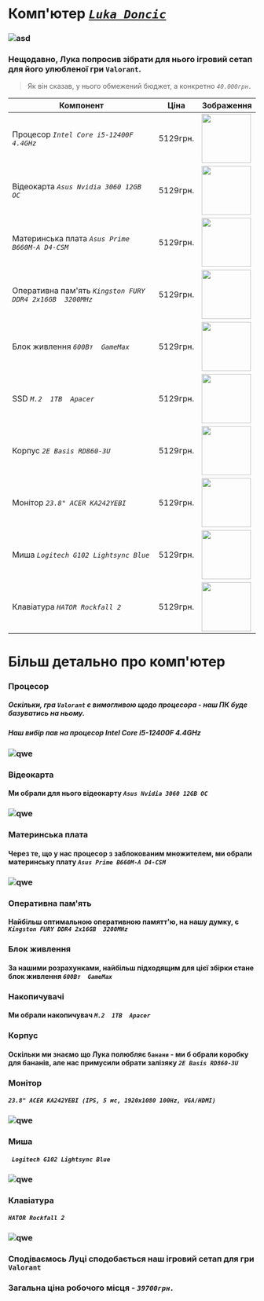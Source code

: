 #  Комп'ютер [_`Luka Doncic`_](https://www.instagram.com/lukadoncic/)
### ![asd](https://mavsshop.com/cdn/shop/collections/MIA_DAL_010121_James839_large.jpg?v=1734348916)

### Нещодавно, Лука попросив зібрати для нього ігровий сетап для його улюбленої гри `Valorant`.
> Як він сказав, у нього обмежений бюджет, а конкретно _`40.000грн.`_

|Компонент|Ціна|Зображення|
|---------|----|----------|
|Процесор _`Intel Core i5-12400F 4.4GHz`_| 5129грн.|<img width = "100" src = "https://artline.ua/storage/images/products/6953/gallery/89422/600_products_1668068286376556_0.webp"> |
|Відеокарта _`Asus Nvidia 3060 12GB OC`_| 5129грн.|<img width = "100" src = "https://artline.ua/storage/images/products/8099/gallery/100529/600_gallery_1663338139584304_0.webp"> |
|Материнська плата _`Asus Prime B660M-A D4-CSM`_| 5129грн.|<img width = "100" src = "https://artline.ua/storage/images/products/15614/gallery/186610/350_gallery_1695297825961486_0.webp"> |
|Оперативна пам'ять _`Kingston FURY DDR4 2x16GB  3200MHz`_| 5129грн.|<img width = "100" src = "https://img.telemart.ua/374725-526249-product_popup/kingston-ddr4-32gb-2x16gb-3200mhz-fury-beast-black-kf432c16bb1k232.jpg"> |
|Блок живлення _`600Вт  GameMax`_| 5129грн.|<img width = "100" src = "https://content1.rozetka.com.ua/goods/images/big/511003243.jpg"> |
|SSD _`M.2  1TB  Apacer`_| 5129грн.|<img width = "100" src = "https://content.rozetka.com.ua/goods/images/big/367875204.jpg"> |
|Корпус _`2E Basis RD860-3U`_| 5129грн.|<img width = "100" src = "https://2e.ua/wp-content/uploads/2025/01/645b4e66110de_2e-rd860-3u_1-600x349.jpg"> |
|Монітор _`23.8" ACER KA242YEBI`_| 5129грн.|<img width = "100" src = "https://content2.rozetka.com.ua/goods/images/big/423866365.jpg"> |
|Миша _`Logitech G102 Lightsync Blue`_| 5129грн.|<img width = "100" src = "https://content.rozetka.com.ua/goods/images/big/246091335.jpg"> |
|Клавіатура _`HATOR Rockfall 2`_| 5129грн.|<img width = "100" src = "https://hator.gg/wp-content/uploads/products/keyboards/rockfall-2-tkl-mecha/original/rockfall-2-tkl-mecha-black_3.png"> |

# Більш детально про комп'ютер

###  Процесор
##### Оскільки, гра `Valorant` є вимогливою щодо процесора - наш ПК буде базуватись на ньому.
##### Наш вибір пав на процесор _Intel Core i5-12400F 4.4GHz_
### ![qwe](https://artline.ua/storage/images/products/6953/gallery/89422/600_products_1668068286376556_0.webp)
### Відеокарта
#### Ми обрали для нього відеокарту _`Asus Nvidia 3060 12GB OC`_
### ![qwe](https://artline.ua/storage/images/products/8099/gallery/100529/600_gallery_1663338139584304_0.webp)
### Материнська плата
#### Через те, що у нас процесор з заблокованим множителем, ми обрали материнську плату _`Asus Prime B660M-A D4-CSM`_ 
### ![qwe](https://artline.ua/storage/images/products/15614/gallery/186610/350_gallery_1695297825961486_0.webp)
### Оперативна пам'ять
#### Найбільш оптимальною оперативною памятт'ю, на нашу думку, є _`Kingston FURY DDR4 2x16GB  3200MHz`_
### Блок живлення
#### За нашими розрахунками, найбільш підходящим для цієї збірки стане блок живлення _`600Вт  GameMax`_
### Накопичувачі
#### Ми обрали накопичувач _`M.2  1TB  Apacer`_ 
### Корпус
#### Оскільки ми знаємо що Лука полюбляє `банани` - ми б обрали коробку для бананів, але нас примусили обрати залізяку _`2E Basis RD860-3U`_
### Монітор
#### _`23.8" ACER KA242YEBI (IPS, 5 мс, 1920x1080 100Hz, VGA/HDMI)`_
### ![qwe](https://files.foxtrot.com.ua/PhotoNew/img_0_10_5811_0_1_NIlkq2.jpg)
### Миша
#### _` Logitech G102 Lightsync Blue`_ 
### ![qwe](https://content.rozetka.com.ua/goods/images/big/246091335.jpg)
### Клавіатура
####  _`HATOR Rockfall 2`_ 
### ![qwe](https://hator.gg/wp-content/uploads/products/keyboards/rockfall-2-tkl-mecha/original/rockfall-2-tkl-mecha-black_3.png)

### Сподіваємось Луці сподобається наш ігровий сетап для гри `Valorant`
### Загальна ціна робочого місця - _`39700грн.`_ 
